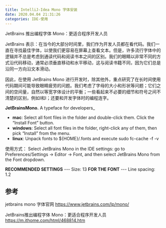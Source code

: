 ```yaml
---
title: IntelliJ-Idea Mono 字体安装
date: 2020.04.04 21:31:26
categories: IDE-使用
---
```


JetBrains 推出编程字体 Mono：更适合程序开发人员

JetBrains 表示：在当今的大部分时间里，我们作为开发人员都在看代码。我们一直在寻找最佳字体，以使我们更容易在屏幕上查看文本。但是，许多流行字体中的逻辑并不总是考虑到通读代码和阅读书本之间的区别。我们的眼睛以非常不同的方式沿代码移动，通常必须垂直移动和水平移动，这与阅读书籍不同，因为它们总是沿同一方向沿文本滑动。

因此，在使用 JetBrains Mono 进行开发时，除其他外，重点研究了在长时间使用代码期间可能导致眼睛疲劳的问题。我们考虑了字母的大小和形状等问题；它们之间的空间量，自然以等宽字体设计的平衡；一些看起来不必要的细节和符号之间不清楚的区别，例如I和l；还要和开发字体时的编程连字。

**JetBrainsMono.**
A typeface for developers_

* **mac**: Select all font files in the folder and double-click them. Click the “Install Font” button.
* **windows**: Select all font files in the folder, right-click any of them, then pick “Install” from the menu.
* **linux**: Unpack fonts to ${HOME}/.fonts and execute
    sudo fc-cache -f -v

使用方式：
Select JetBrains Mono in the IDE settings: go to Preferences/Settings → Editor → Font, and then select JetBrains Mono from the Font dropdown.

**RECOMMENDED SETTINGS** --- Size: 13
**FOR THE FONT** --- Line spacing: 1.2

## 参考

jetbrains mono 字体官网
<https://www.jetbrains.com/lp/mono/>

JetBrains推出编程字体 Mono：更适合程序开发人员
<https://m.ithome.com/html/468814.htm>
